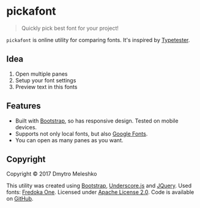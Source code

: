 # pickafont

> Quickly pick best font for your project!

`pickafont` is online utility for comparing fonts. It's inspired by [Typetester](http://classic.typetester.org/).

## Idea

1.  Open multiple panes
2.  Setup your font settings
3.  Preview text in this fonts

## Features

-   Built with [Bootstrap](http://getbootstrap.com/), so has responsive design. Tested on mobile devices.
-   Supports not only local fonts, but also [Google Fonts](https://fonts.google.com/).
-   You can open as many panes as you want.

## Copyright

Copyright © 2017 Dmytro Meleshko

This utility was created using [Bootstrap](http://getbootstrap.com/), [Underscore.js](http://underscorejs.org/) and
[JQuery](http://jquery.com/). Used fonts: [Fredoka One](https://fonts.google.com/specimen/Fredoka+One). Licensed under
[Apache License 2.0](http://www.apache.org/licenses/LICENSE-2.0). Code is available on
[GitHub](https://github.com/dmitmel/pickafont).
